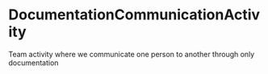 # DocumentationCommunicationActivity
Team activity where we communicate one person to another through only documentation
